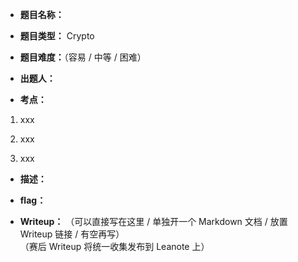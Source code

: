 * **题目名称：**

* **题目类型：** Crypto

* **题目难度：**（容易 / 中等 / 困难）

* **出题人：**

* **考点：**  

1. xxx

2. xxx

3. xxx

* **描述：**  

* **flag：**

* **Writeup：** （可以直接写在这里 / 单独开一个 Markdown 文档 / 放置 Writeup 链接 / 有空再写）  
（赛后 Writeup 将统一收集发布到 Leanote 上）
